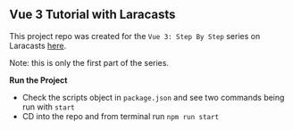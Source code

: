 ## Vue 3 Tutorial with Laracasts
This project repo was created for the `Vue 3: Step By Step` series on Laracasts [here](https://laracasts.com/series/learn-vue-3-step-by-step).

Note: this is only the first part of the series.

**Run the Project**

* Check the scripts object in `package.json` and see two commands being run with `start`
* CD into the repo and from terminal run `npm run start`